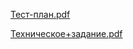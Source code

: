 [Тест-план.pdf](https://github.com/09alina/-/files/10959558/-.pdf)


[Техническое+задание.pdf](https://github.com/09alina/-/files/10959559/%2B.pdf)
